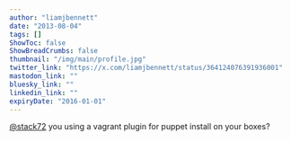 ```yaml
---
author: "liamjbennett"
date: "2013-08-04"
tags: []
ShowToc: false
ShowBreadCrumbs: false
thumbnail: "/img/main/profile.jpg"
twitter_link: "https://x.com/liamjbennett/status/364124076391936001"
mastodon_link: ""
bluesky_link: ""
linkedin_link: ""
expiryDate: "2016-01-01"
---
```


[@stack72](https://x.com/stack72) you using a vagrant plugin for puppet install on your boxes?

